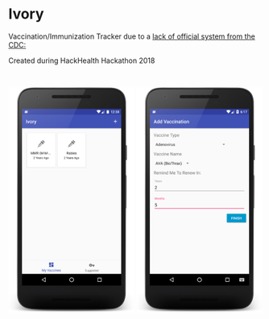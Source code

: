 # Ivory

Vaccination/Immunization Tracker due to a [lack of official system from the CDC:](https://www.cdc.gov/vaccines/adults/vaccination-records.html)

Created during HackHealth Hackathon 2018

<br>

<img src="Ivory/device-2018-02-08-003846.png" width="250"> <img src="Ivory/device-2018-02-03-181731.png" width="250">
